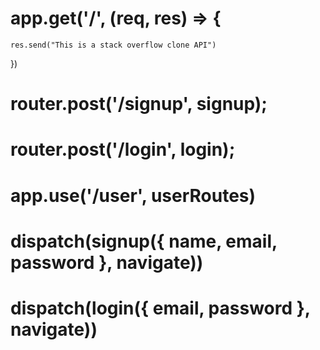 <!-- GET -->
# app.get('/', (req, res) => {
    res.send("This is a stack overflow clone API")
})

<!-- POST -->
# router.post('/signup', signup); 
# router.post('/login', login);

<!-- MIDDLEWARE -->
# app.use('/user', userRoutes) 



<!-- Auth.jsx -->
# dispatch(signup({ name, email, password }, navigate))
# dispatch(login({ email, password }, navigate))
